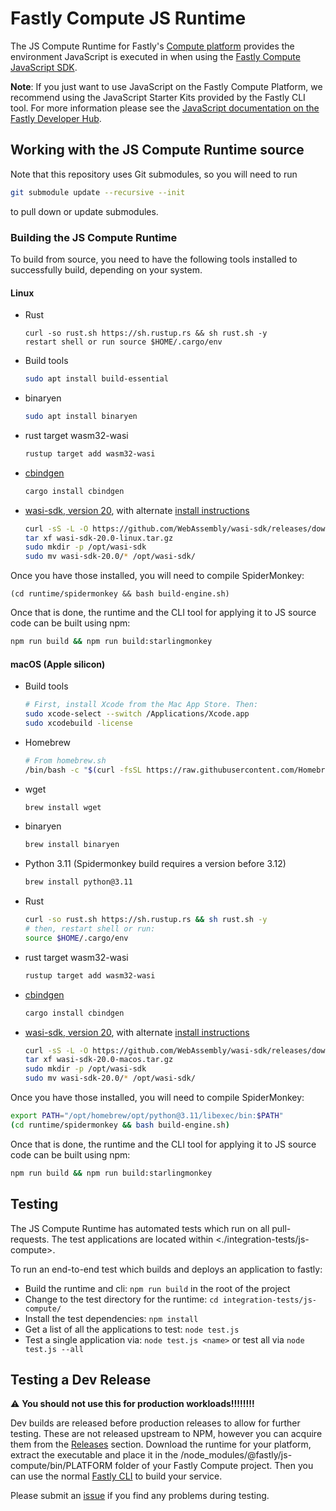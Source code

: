 # Fastly Compute JS Runtime

The JS Compute Runtime for Fastly's [Compute platform](https://www.fastly.com/products/edge-compute/serverless) provides the environment JavaScript is executed in when using the [Fastly Compute JavaScript SDK](https://www.npmjs.com/package/@fastly/js-compute).

**Note**: If you just want to use JavaScript on the Fastly Compute Platform, we recommend using the JavaScript Starter Kits provided by the Fastly CLI tool. For more information please see the [JavaScript documentation on the Fastly Developer Hub](https://developer.fastly.com/learning/compute/javascript/).

## Working with the JS Compute Runtime source

Note that this repository uses Git submodules, so you will need to run

```sh
git submodule update --recursive --init
```

to pull down or update submodules.

### Building the JS Compute Runtime

To build from source, you need to have the following tools installed to successfully build, depending on your system.

#### Linux

- Rust
  ```
  curl -so rust.sh https://sh.rustup.rs && sh rust.sh -y
  restart shell or run source $HOME/.cargo/env
  ```
- Build tools
  ```sh
  sudo apt install build-essential
  ```
- binaryen
  ```sh
  sudo apt install binaryen
  ```
- rust target wasm32-wasi
  ```sh
  rustup target add wasm32-wasi
  ```
- [cbindgen](https://github.com/eqrion/cbindgen#quick-start)
  ```sh
  cargo install cbindgen
  ```
- [wasi-sdk, version 20](https://github.com/WebAssembly/wasi-sdk/releases/tag/wasi-sdk-20),
  with alternate [install instructions](https://github.com/WebAssembly/wasi-sdk#install)
  ```sh
  curl -sS -L -O https://github.com/WebAssembly/wasi-sdk/releases/download/wasi-sdk-20/wasi-sdk-20.0-linux.tar.gz
  tar xf wasi-sdk-20.0-linux.tar.gz
  sudo mkdir -p /opt/wasi-sdk
  sudo mv wasi-sdk-20.0/* /opt/wasi-sdk/
  ```

Once you have those installed, you will need to compile SpiderMonkey:
```
(cd runtime/spidermonkey && bash build-engine.sh)
```

Once that is done, the runtime and the CLI tool for applying it to JS source code can be built using npm:
```sh
npm run build && npm run build:starlingmonkey
```

#### macOS (Apple silicon)

- Build tools
  ```sh
  # First, install Xcode from the Mac App Store. Then:
  sudo xcode-select --switch /Applications/Xcode.app
  sudo xcodebuild -license
  ```
- Homebrew
  ```sh
  # From homebrew.sh
  /bin/bash -c "$(curl -fsSL https://raw.githubusercontent.com/Homebrew/install/HEAD/install.sh)"
  ```
- wget
  ```sh
  brew install wget
  ```
- binaryen
  ```sh
  brew install binaryen
  ```
- Python 3.11 (Spidermonkey build requires a version before 3.12)
  ```sh
  brew install python@3.11
  ``` 
- Rust
  ```sh
  curl -so rust.sh https://sh.rustup.rs && sh rust.sh -y
  # then, restart shell or run:
  source $HOME/.cargo/env
  ```
- rust target wasm32-wasi
  ```sh
  rustup target add wasm32-wasi
  ```
- [cbindgen](https://github.com/eqrion/cbindgen#quick-start)
  ```sh
  cargo install cbindgen
  ```
- [wasi-sdk, version 20](https://github.com/WebAssembly/wasi-sdk/releases/tag/wasi-sdk-20),
  with alternate [install instructions](https://github.com/WebAssembly/wasi-sdk#install)
  ```sh
  curl -sS -L -O https://github.com/WebAssembly/wasi-sdk/releases/download/wasi-sdk-20/wasi-sdk-20.0-macos.tar.gz
  tar xf wasi-sdk-20.0-macos.tar.gz
  sudo mkdir -p /opt/wasi-sdk
  sudo mv wasi-sdk-20.0/* /opt/wasi-sdk/
  ```

Once you have those installed, you will need to compile SpiderMonkey:
```sh
export PATH="/opt/homebrew/opt/python@3.11/libexec/bin:$PATH"
(cd runtime/spidermonkey && bash build-engine.sh)
```

Once that is done, the runtime and the CLI tool for applying it to JS source code can be built using npm:
```sh
npm run build && npm run build:starlingmonkey
```

## Testing

The JS Compute Runtime has automated tests which run on all pull-requests. The test applications are located within <./integration-tests/js-compute>.

To run an end-to-end test which builds and deploys an application to fastly:
- Build the runtime and cli: `npm run build` in the root of the project
- Change to the test directory for the runtime: `cd integration-tests/js-compute/`
- Install the test dependencies: `npm install`
- Get a list of all the applications to test: `node test.js`
- Test a single application via: `node test.js <name>` or test all via `node test.js --all`

## Testing a Dev Release
:warning:	**You should not use this for production workloads!!!!!!!!**

Dev builds are released before production releases to allow for further testing. These are not released upstream to NPM, however you can acquire them from the [Releases](https://github.com/fastly/js-compute-runtime/releases/) section. Download the runtime for your platform, extract the executable and place it in the /node_modules/@fastly/js-compute/bin/PLATFORM folder of your Fastly Compute project. Then you can use the normal [Fastly CLI](https://github.com/fastly/cli) to build your service. 

Please submit an [issue](https://github.com/fastly/js-compute-runtime/issues) if you find any problems during testing.

